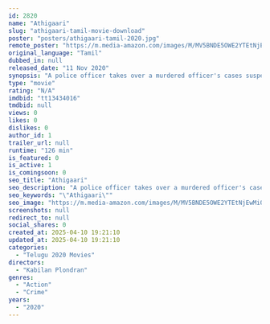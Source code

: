 ```yaml
---
id: 2820
name: "Athigaari"
slug: "athigaari-tamil-movie-download"
poster: "posters/athigaari-tamil-2020.jpg"
remote_poster: "https://m.media-amazon.com/images/M/MV5BNDE5OWE2YTEtNjEwMi00OTE0LWI4YWYtNzdmMzgxNTE5N2I3XkEyXkFqcGdeQXVyMTE2NjQ5MDI4._V1_SX300.jpg"
original_language: "Tamil"
dubbed_in: null
released_date: "11 Nov 2020"
synopsis: "A police officer takes over a murdered officer's cases suspecting the killer must related to one of the cases. With the help of the victim's daughter, who is traumatized and unable to talk after witnessing the murder"
type: "movie"
rating: "N/A"
imdbid: "tt13434016"
tmdbid: null
views: 0
likes: 0
dislikes: 0
author_id: 1
trailer_url: null
runtime: "126 min"
is_featured: 0
is_active: 1
is_comingsoon: 0
seo_title: "Athigaari"
seo_description: "A police officer takes over a murdered officer's cases suspecting the killer must related to one of the cases. With the help of the victim's daughter, who is traumatized and unable to talk after witnessing the murder"
seo_keywords: "\"Athigaari\""
seo_image: "https://m.media-amazon.com/images/M/MV5BNDE5OWE2YTEtNjEwMi00OTE0LWI4YWYtNzdmMzgxNTE5N2I3XkEyXkFqcGdeQXVyMTE2NjQ5MDI4._V1_SX300.jpg"
screenshots: null
redirect_to: null
social_shares: 0
created_at: 2025-04-10 19:21:10
updated_at: 2025-04-10 19:21:10
categories:
  - "Telugu 2020 Movies"
directors:
  - "Kabilan Plondran"
genres:
  - "Action"
  - "Crime"
years:
  - "2020"
---
```


